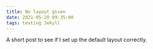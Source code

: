 ```yaml
---
title: No layout given
date: 2021-05-20 09:35:00
tags: testing Jekyll
---
```


A short post to see if I set up the default layout correctly.
